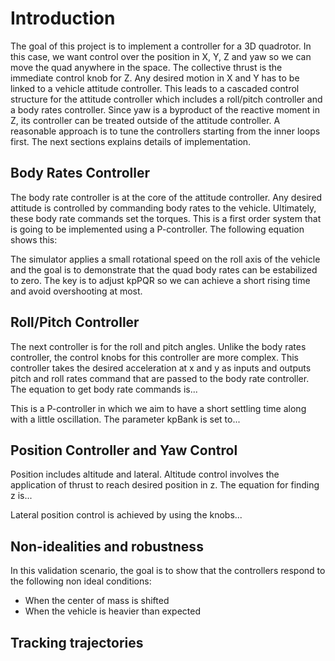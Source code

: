 # Introduction

The goal of this project is to implement a controller for a 3D quadrotor. In this case, we want control over the position in X, Y, Z and yaw so we can move the quad anywhere in the space. The collective thrust is the immediate control knob for Z. Any desired motion in X and Y has to be linked to a vehicle attitude controller. This leads to a cascaded control structure for the attitude controller which includes a roll/pitch controller and a body rates controller. Since yaw is a byproduct of the reactive moment in Z, its controller can be treated outside of the attitude controller. A reasonable approach is to tune the controllers starting from the inner loops first. The next sections explains details of implementation.

## Body Rates Controller
The body rate controller is at the core of the attitude controller. Any desired attitude is controlled by commanding body rates to the vehicle. Ultimately, these body rate commands set the torques. This is a first order system that is going to be implemented using a P-controller. The following equation shows this:

The simulator applies a small rotational speed on the roll axis of the vehicle and the goal is to demonstrate that the quad body rates can be estabilized to zero. The key is to adjust kpPQR so we can achieve a short rising time and avoid overshooting at most.

## Roll/Pitch Controller
The next controller is for the roll and pitch angles. Unlike the body rates controller, the control knobs for this controller are more complex. This controller takes the desired acceleration at x and y as inputs and outputs pitch and roll rates command that are passed to the body rate controller. The equation to get body rate commands is...

This is a P-controller in which we aim to have a short settling time along with a little oscillation. The parameter kpBank is set to...


## Position Controller and Yaw Control
Position includes altitude and lateral. Altitude control involves the application of thrust to reach desired position in z. The equation for finding z is...

Lateral position control is achieved by using the knobs...

## Non-idealities and robustness
In this validation scenario, the goal is to show that the controllers respond to the following non ideal conditions:
- When the center of mass is shifted
- When the vehicle is heavier than expected

## Tracking trajectories

